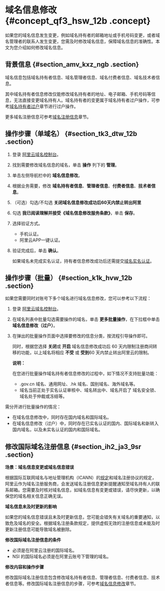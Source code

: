 # 域名信息修改 {#concept_qf3_hsw_12b .concept}

如果您的域名信息发生变更，例如域名持有者的邮箱地址或手机号码变更，或者域名管理者的联系人发生变更，您需及时修改域名信息，保障域名信息的准确性。本文为您介绍如何修改域名信息。

## 背景信息 {#section_amv_kxz_ngb .section}

域名信息包括域名持有者信息、域名管理者信息、域名付费者信息、域名技术者信息。

其中域名持有者信息修改仅能修改域名持有者的地址、电子邮箱、手机号码等信息，无法直接变更域名持有人。域名持有者的变更属于域名持有者过户操作，可参考[域名持有者过户](cn.zh-CN/域名管理/域名管理概述.md#)章节进行过户操作。

更多域名注册信息可参考[域名注册信息](../../../../cn.zh-CN/域名查询/WHOIS查询参考：域名注册信息的含义.md#)章节。

## 操作步骤（单域名） {#section_tk3_dtw_12b .section}

1.  登录 [阿里云域名控制台](https://dc.console.aliyun.com)。
2.  找到需要修改域名信息的域名，单击 **操作** 列下的 **管理**。
3.  单击左侧导航栏中的 **域名信息修改**。
4.  根据业务需要，修改 **域名持有者信息**、**管理者信息**、**付费者信息**、**技术者信息**。
5.  （可选）勾选/不勾选 **关闭域名信息修改成功后60天内禁止转出阿里**
6.  勾选 **我已阅读理解并接受《域名信息修改服务条款》**，单击 **保存**。
7.  选择验证方式。
    -   手机认证。
    -   阿里云APP一键认证。
8.  验证完成后，单击 **确认**。

    如果域名未完成实名认证，持有者信息修改成功后还需提交[域名实名认证](../../../../cn.zh-CN/域名实名认证/域名实名认证概述.md#)。


## 操作步骤（批量） {#section_k1k_hvw_12b .section}

如果您需要同时对账号下多个域名进行域名信息修改，您可以参考以下流程：

1.  登录 [阿里云域名控制台](https://netcn.console.aliyun.com/core/domain/list)。
2.  在域名列表中批量勾选需要操作的域名，单击 **更多批量操作**，在下拉框中单击**域名信息修改（过户）**。
3.  在弹出的批量操作页面中选择要修改的信息分类，按流程引导操作即可。

    同时，根据您选择 **关闭**或 **开启** 域名信息修改成功后 60 天内限制注册商间转移的功能，以上域名将相应 **不受** 或 **受到**60 天内禁止转出阿里云的限制。

    **说明：** 

    在您进行批量操作域名持有者信息修改的过程中，如下情况不支持批量功能：

    -   .gov.cn 域名、通用网址、.hk 域名、国别域名、海外域名等。
    -   域名当前正处于实名认证审核中、域名转出中、域名开启了 域名安全锁、域名处于仲裁或冻结等。

需分开进行批量操作的情况：

-   在域名信息修改中，同时存在国内域名和国际域名。
-   在域名信息修改（过户）中，同时存在已实名认证的国内、国际域名和新转入国内域名，以及未实名认证的国内和国际域名。

## 修改国际域名注册信息 {#section_ih2_ja3_9sr .section}

 **场景：域名信息变更或域名信息错误** 

根据国际互联网域名与地址管理机构（ICANN）的[规定](https://whois.icann.org/zh/whois数据提醒政策（wdrp）)和域名注册协议的规定，阿里云作为域名注册服务商，会发送域名注册信息更新提醒通知至域名持有人的联系邮箱。您需要及时核对域名信息，如域名信息有变更或错误，请尽快更新，以确保您的域名相关信息正确无误。

 **域名信息未及时更新的影响** 

如果您的域名信息错误且未及时更新信息，您可能会错失有关域名的重要通知，以致危及域名的安全。根据域名注册条款规定，提供虚假无效的注册信息或未能及时更新注册信息可能导致域名被删除。

 **修改国际域名注册信息的条件** 

-   必须是在阿里云注册的国际域名。
-   NSI 的国际域名必须是在阿里云账号下管理的域名。

 **修改内容和操作步骤** 

修改国际域名注册信息包含修改域名持有者信息、管理者信息、付费者信息、技术者信息等。修改国际域名注册信息的步骤，可参考[域名信息修改](cn.zh-CN/域名管理/域名信息修改.md#section_tk3_dtw_12b)章节。

